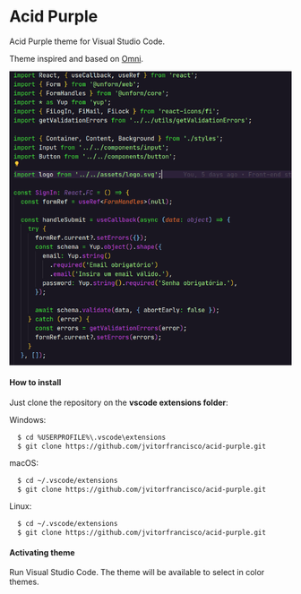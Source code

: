 # Acid Purple

<p>Acid Purple theme for Visual Studio Code.</p>

Theme inspired and based on [Omni](https://github.com/getomni/vscode-omni).

<img src="./demo.png" alt="preview" />

#### How to install

Just clone the repository on the <b>vscode extensions folder</b>:

  Windows: 

      $ cd %USERPROFILE%\.vscode\extensions
      $ git clone https://github.com/jvitorfrancisco/acid-purple.git

  macOS:

      $ cd ~/.vscode/extensions
      $ git clone https://github.com/jvitorfrancisco/acid-purple.git

  Linux:

      $ cd ~/.vscode/extensions
      $ git clone https://github.com/jvitorfrancisco/acid-purple.git

#### Activating theme

Run Visual Studio Code. The theme will be available to select in color themes.

